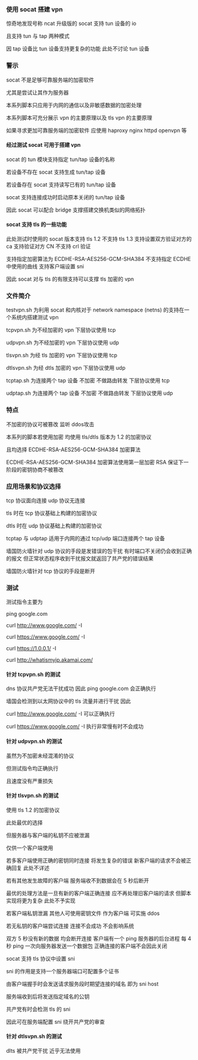 ### 使用 socat 搭建 vpn

惊奇地发现号称 ncat 升级版的 socat 支持 tun 设备的 io

且支持 tun 与 tap 两种模式

因 tap 设备比 tun 设备支持更复杂的功能 此处不讨论 tun 设备

### 警示

socat 不是足够可靠服务端的加密软件

尤其是尝试让其作为服务器

本系列脚本只应用于内网的通信以及非敏感数据的加密处理

本系列脚本可充分展示 vpn 的主要原理以及 tls vpn 的主要原理

如果寻求更加可靠服务端的加密软件 应使用 haproxy nginx httpd openvpn 等

#### 经过测试 socat 可用于搭建 vpn

socat 的 tun 模块支持指定 tun/tap 设备的名称

若设备不存在 socat 支持生成 tun/tap 设备

若设备存在 socat 支持读写已有的 tun/tap 设备

socat 支持连接成功时启动原本关闭的 tun/tap 设备

因此 socat 可以配合 bridge 支撑搭建交换机类似的网络拓扑

#### socat 支持 tls 的一些功能

此处测试时使用的 socat 版本支持 tls 1.2 不支持 tls 1.3 支持设置双方验证对方的 ca 支持验证对方 CN 不支持 crl 验证

支持指定加密算法为 ECDHE-RSA-AES256-GCM-SHA384 不支持指定 ECDHE 中使用的曲线 支持客户端设置 sni

因此 socat 对与 tls 的有限支持可以支撑 tls 加密的 vpn

### 文件简介

testvpn.sh 为利用 socat 和内核对于 network namespace (netns) 的支持在一个系统内搭建测试 vpn

tcpvpn.sh 为不经加密的 vpn 下层协议使用 tcp

udpvpn.sh 为不经加密的 vpn 下层协议使用 udp

tlsvpn.sh 为经 tls 加密的 vpn 下层协议使用 tcp

dtlsvpn.sh 为经 dtls 加密的 vpn 下层协议使用 udp

tcptap.sh 为连接两个 tap 设备 不加密 不做路由转发 下层协议使用 tcp

udptap.sh 为连接两个 tap 设备 不加密 不做路由转发 下层协议使用 udp

### 特点

不加密的协议可被篡改 监听 ddos攻击

本系列的脚本若使用加密 均使用 tls/dtls 版本为 1.2 的加密协议

且均选择 ECDHE-RSA-AES256-GCM-SHA384 加密算法

ECDHE-RSA-AES256-GCM-SHA384 加密算法使用第一层加密 RSA 保证下一阶段的密钥协商不被篡改

### 应用场景和协议选择

tcp 协议面向连接 udp 协议无连接

tls 时在 tcp 协议基础上构建的加密协议

dtls 时在 udp 协议基础上构建的加密协议

tcptap 与 udptap 适用于内网的通过 tcp/udp 端口连接两个 tap 设备

墙国防火墙针对 udp 协议的手段是发错误的包干扰 有时端口不关闭仍会收到正确的报文 但正常状态程序收到干扰报文就返回了共产党的错误结果

墙国防火墙针对 tcp 协议的手段是断开

### 测试

测试指令主要为

ping google.com

curl http://www.google.com/ -I

curl https://www.google.com/ -I

curl https://1.0.0.1/ -I

curl http://whatismyip.akamai.com/

#### 针对 tcpvpn.sh 的测试

dns 协议共产党无法干扰成功 因此 ping google.com 会正确执行

墙国会检测到以太网协议中的 tls 流量并进行干扰 因此

curl http://www.google.com/ -I 可以正确执行

curl https://www.google.com/ -I 执行非常慢有时不会成功

#### 针对 udpvpn.sh 的测试

虽然为不加密未经混淆的协议

但测试指令均正确执行

且速度没有严重损失

#### 针对 tlsvpn.sh 的测试

使用 tls 1.2 的加密协议

此处最优的选择

但服务器与客户端的私钥不应被泄漏

仅供一个客户端使用

若多客户端使用正确的密钥同时连接 将发生复杂的错误 新客户端的请求不会被正确回复 此处不详述

若有其他发生故障的客户端 服务端收不到数据会在 5 秒后断开

最优的处理方法是一旦有新的客户端正确连接 应不再处理旧客户端的请求 但脚本实现将更为复杂 此处不予实现

若客户端私钥泄漏 其他人可使用密钥文件 作为客户端 可实施 ddos

若无私钥的客户端尝试连接 连接不会成功 不会影响系统

双方 5 秒没有新的数据 均会断开连接 客户端有一个 ping 服务器的后台进程 每 4 秒 ping 一次向服务器发送一个数据包 正确连接的客户端不会因此关闭

socat 支持 tls 协议中设置 sni

sni 的作用是支持一个服务器端口可配置多个证书

由客户端握手时会发送请求服务段时期望连接的域名 即为 sni host

服务端收到后将发送指定域名的公钥

共产党有时会检测 tls 的 sni

因此可在服务端配置 sni 绕开共产党的审查

#### 针对 dtlsvpn.sh 的测试

dlts 被共产党干扰 近乎无法使用
